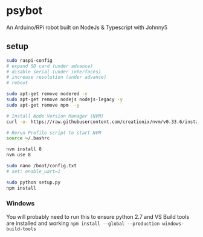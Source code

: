 # psybot
An Arduino/RPi robot built on NodeJs &amp; Typescript with Johnny5

## setup
```bash
sudo raspi-config
# expand SD card (under advance)
# disable serial (under interfaces)
# increase resolution (under advance)
# reboot

sudo apt-get remove nodered -y
sudo apt-get remove nodejs nodejs-legacy -y
sudo apt-get remove npm  -y

# Install Node Version Manager (NVM)
curl -o- https://raw.githubusercontent.com/creationix/nvm/v0.33.6/install.sh | bash

# Rerun Profile script to start NVM
source ~/.bashrc 

nvm install 8 
nvm use 8 

sudo nano /boot/config.txt
# set: enable_uart=1

sudo python setup.py
npm install
```

### Windows
You will probably need to run this to ensure python 2.7 and VS Build tools are installed and working
`npm install --global --production windows-build-tools`
